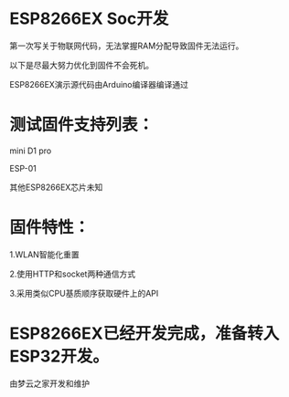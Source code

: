 # ESP8266EX Soc开发

第一次写关于物联网代码，无法掌握RAM分配导致固件无法运行。

以下是尽最大努力优化到固件不会死机。

ESP8266EX演示源代码由Arduino编译器编译通过


# 测试固件支持列表：

mini D1 pro

ESP-01

其他ESP8266EX芯片未知


# 固件特性：

1.WLAN智能化重置

2.使用HTTP和socket两种通信方式

3.采用类似CPU基质顺序获取硬件上的API

# ESP8266EX已经开发完成，准备转入ESP32开发。

由梦云之家开发和维护

